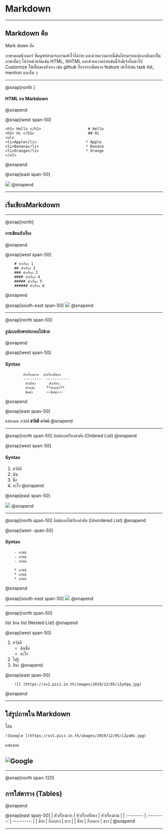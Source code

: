 # Markdown

---

## Markdown คือ

Mark down คือ

ภาษาคอมพิวเตอร์ ที่มนุษย์สามารถอ่านเข้าใจได้ง่าย
และด้วยความง่ายนี้มันก็สามารถแปลงกลับมาเป็นภาษาอื่นๆ
ได้ง่ายด้วยกันเช่น HTML, XHTML และด้วยความง่ายเช่นนี้จึงมีเจ้าอื่นนำไป Customize ให้เป็นของตัวเอง
เช่น github ก็อาจจะเพิ่มพวก feature
เข้าไปเช่น task list, mention และอื่น ๆ

---

@snap[north ]

#### HTML vs Markdown

@snapend

@snap[west span-50]

    <h1> Hello </h1>                     # Hello
    <h2> Hi </h2>                        ## Hi
    <ul>
    <li>Apple</li>                      * Apple
    <li>Banana</li>                     * Banana
    <li>Orange</li>                     * Orange
    </ul>

@snapend

@snap[east span-50]

![](https://miro.medium.com/max/1150/1*L-PYnMRbnKpIFYVdgbQUJQ.png)
@snapend

---

## เริ่มเขียนMarkdown

---

@snap[north]

#### การเขียนหัวเรื่อง

@snapend

@snap[west span-50]

        # หัวเรื่อง 1
        ## หัวเรื่อง 2
        ### หัวเรื่อง 3
        #### หัวเรื่อง 4
        ##### หัวเรื่อง 5
        ###### หัวเรื่อง 6

@snapend

@snap[south-east span-50]
![](https://sv1.picz.in.th/images/2019/12/05/iZFdHl.jpg)
@snapend

---

@snap[north span-50]

#### รูปแบบอักษรประกอบไปด้วย

@snapend

@snap[west span-50]

#### Syntax

```
        หัวเรื่องแรก  หัวเรื่องที่สอง
        --------  -----------
         ตัวเอียง     _ตัวเอียง_
         ตัวหน้า     **ตัวหน้า**
         ขีดฆ่า      ~~ขีดฆ่า~~
```

@snapend

@snap[east span-50]

แสดงผล
_สวัสดี_
**สวัสดี**
~~สวัสดี~~
@snapend

---

@snap[north span-50]
ลิสต์แบบเรียงลำดับ (Ordered List)
@snapend

@snap[west span-50]

#### Syntax

1. สวัสดี
2. ฉัน
3. ชื่อ
4. อะไร
   @snapend

@snap[east span-50]

![](https://sv1.picz.in.th/images/2019/12/05/iZFSgv.jpg)
@snapend

---

@snap[north span-50]
ลิสต์แบบไม่เรียงลำดับ (Unordered List)
@snapend

@snap[west- span-50]

#### Syntax

        - สวัสดี
        - สวัสดี
        - สวัสดี

        * สวัสดี
        * สวัสดี
        * สวัสดี

@snapend

@snap[south-east span-50]
![](https://sv1.picz.in.th/images/2019/12/05/iZFYCE.jpg)
@snapend

---

@snap[north span-50]

list ซ้อน list (Nested List)
@snapend

@snap[west span-50]

1. สวัสดี
   - ฉันชื่อ
   - อะไร
1. ไม่รู้
1. สินะ
   @snapend

@snap[east span-50]

        ![] (https://sv1.picz.in.th/images/2019/12/05/iZyXqq.jpg)

@snapend

---

## ใส่รูปภาพใน Markdown

โค้ต

    ![Google ](https://sv1.picz.in.th/images/2019/12/05/iZyaHz.jpg)

เเสดงผล

## ![Google ](https://www.google.co.th/images/branding/googlelogo/2x/googlelogo_color_272x92dp.png)

---

@snap[north span-120]

## การใส่ตาราง (Tables)

@snapend

@snap[east span-50]
| หัวเรื่องแรก | หัวเรื่องที่สอง | หัวเรื่องสาม |
| :-------- | :--------: | ---------: |
| ซ็าย | กึ่งกลาง | ขวา |
| ซ็าย | กึ่งกลาง | ขวา |
@snapend

---

